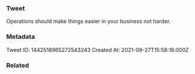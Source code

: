 ### Tweet
Operations should make things easier in your business not harder.

### Metadata
Tweet ID: 1442518965272543243
Created At: 2021-09-27T15:58:16.000Z

### Related

